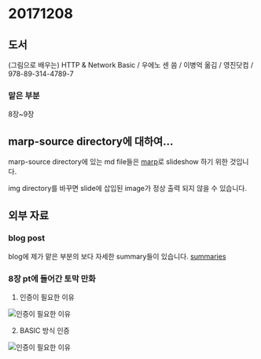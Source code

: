 # 20171208

## 도서

(그림으로 배우는) HTTP & Network Basic / 우에노 센 씀 / 이병억 옮김 / 영진닷컴 / 978-89-314-4789-7

### 맡은 부분

8장~9장

## marp-source directory에 대하여...

marp-source directory에 있는 md file들은 [marp](https://yhatt.github.io/marp/)로 slideshow 하기 위한 것입니다.

img directory를 바꾸면 slide에 삽입된 image가 정상 출력 되지 않을 수 있습니다.

## 외부 자료

### blog post

blog에 제가 맡은 부분의 보다 자세한 summary들이 있습니다.
[summaries](https://march23hare.github.io/categories/book-study/http-network-basic/)

### 8장 pt에 들어간 토막 만화

1. 인증이 필요한 이유

  ![인증이 필요한 이유](img/인증이필요한이유.png)

2. BASIC 방식 인증

  ![인증이 필요한 이유](img/Basic인증.png)